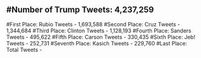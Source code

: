 #Number of Trump Tweets: 4,237,259
---
#First Place: Rubio Tweets - 1,693,588
#Second Place: Cruz Tweets - 1,344,684
#Third Place: Clinton Tweets - 1,128,193
#Fourth Place: Sanders Tweets - 495,622
#Fifth Place: Carson Tweets - 330,435
#Sixth Place: Jeb! Tweets - 252,731
#Seventh Place: Kasich Tweets - 229,760
#Last Place: Total Tweets -  
